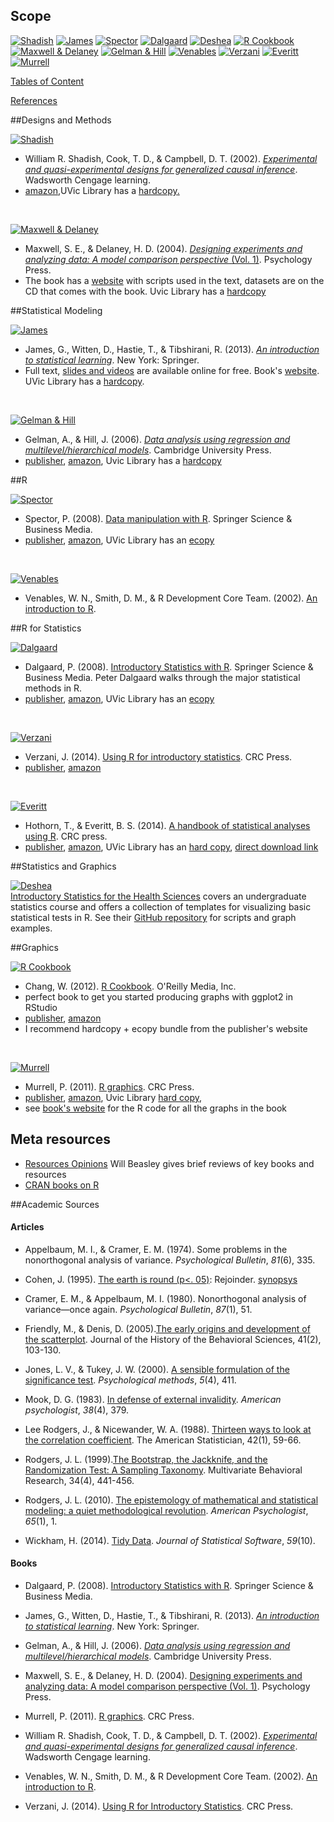 ## Scope
 

[![Shadish](./materials/texts/images/shadish.png)](./materials/texts/toc/core_SCC_toc.pdf) [![James](./materials/texts/images/james.png)](./materials/texts/toc/model_JWHT_toc.pdf) [![Spector](./materials/texts/images/spector.png)](./materials/texts/toc/R_Spector_toc.pdf) [![Dalgaard](./materials/texts/images/dalgaard.png)](./materials/texts/toc/stat_Dalgaard_toc.pdf) [![Deshea](./materials/texts/images/deshea.png)](./materials/texts/toc/) [![R Cookbook](./materials/texts/images/chang.png)](./materials/texts/toc/graph_Chang_toc.pdf)   
[![Maxwell & Delaney](./materials/texts/images/maxwell.png)](./materials/texts/toc/core_MD_toc.pdf) [![Gelman & Hill](./materials/texts/images/gelman.png)](./materials/texts/toc/model_GH_toc.pdf) [![Venables](./materials/texts/images/venables.png)](./materials/texts/toc/R_Venables_toc.pdf)  [![Verzani](./materials/texts/images/verzani.png)](./materials/texts/toc/stat_Verzani_toc.pdf) [![Everitt](./materials/texts/images/everitt.png)](./materials/texts/toc/stat_EH_toc.pdf) [![Murrell](./materials/texts/images/murrell.png)](./materials/texts/toc/graph_Murrell_toc.pdf)  

[Tables of Content](https://github.com/andkov/psy532/raw/master/materials/texts/toc/toc.pdf)

[References](./library.md#references)

##Designs and Methods

[![Shadish](./materials/texts/images/shadish.png)](http://impact.cgiar.org/pdf/147.pdf)    
- William R. Shadish, Cook, T. D., & Campbell, D. T. (2002). [*Experimental and quasi-experimental designs for generalized causal inference*](https://scholar.google.ca/scholar?q=Experimental+and+quasi-experimental+designs+for+generalized+causal+inference&btnG=&hl=en&as_sdt=0%2C5). Wadsworth Cengage learning.   
- [amazon](http://www.amazon.com/Experimental-Quasi-Experimental-Designs-Generalized-Inference/dp/0395615569/ref=sr_1_1?ie=UTF8&qid=1435984771&sr=8-1&keywords=shadish+cook+and+campbell&pebp=1435984771016&perid=1DMRH03RWE7YCWQZE31Z),UVic Library has a [hardcopy](http://voyager.library.uvic.ca/vwebv/holdingsInfo?bibId=1328797)[.](https://drive.google.com/file/d/0B8KlNxv-FHyjdVNmdm9ZZDloMDQ/view?usp=sharing)  

</br>

[![Maxwell & Delaney](./materials/texts/images/maxwell.png)](https://books.google.ca/books?id=gKZbD3lL88AC&printsec=frontcover#v=onepage&q&f=false)   
- Maxwell, S. E., & Delaney, H. D. (2004). [*Designing experiments and analyzing data: A model comparison perspective* (Vol. 1)](https://scholar.google.ca/scholar?q=+Designing+experiments+and+analyzing+data%3A+A+model+comparison+perspective&btnG=&hl=en&as_sdt=0%2C5). Psychology Press.    
- The book has a [website](http://www.designingexperiments.com/) with  scripts used in the text, datasets are on the CD that comes with the book. Uvic Library has a [hardcopy](http://voyager.library.uvic.ca/vwebv/holdingsInfo?bibId=1337909)


 
##Statistical Modeling

[![James](./materials/texts/images/james.png)](http://www-bcf.usc.edu/~gareth/ISL/ISLR%20First%20Printing.pdf)     
- James, G., Witten, D., Hastie, T., & Tibshirani, R. (2013). [*An introduction to statistical learning*](https://scholar.google.ca/scholar?q=An+introduction+to+statistical+learning&btnG=&hl=en&as_sdt=0%2C5). New York: Springer.   
- Full text, [slides and videos](http://www.dataschool.io/15-hours-of-expert-machine-learning-videos/) are available online for free. Book's [website](http://www.statlearning.com). UVic Library has a [hardcopy](http://voyager.library.uvic.ca/vwebv/holdingsInfo?bibId=3011282).  

</br>

[![Gelman & Hill](./materials/texts/images/gelman.png)](https://books.google.ca/books?id=c9xLKzZWoZ4C&printsec=frontcover&source=gbs_ge_summary_r&cad=0#v=onepage&q&f=false)     
- Gelman, A., & Hill, J. (2006). [*Data analysis using regression and multilevel/hierarchical models*](https://scholar.google.ca/scholar?hl=en&q=Data+analysis+using+regression+and+multilevel%2Fhierarchical+models&btnG=&as_sdt=1%2C5&as_sdtp=). Cambridge University Press.   
- [publisher](http://www.cambridge.org/us/academic/subjects/statistics-probability/statistical-theory-and-methods/data-analysis-using-regression-and-multilevelhierarchical-models), [amazon](http://www.amazon.ca/Analysis-Regression-Multilevel-Hierarchical-Models/dp/052168689X),  Uvic Library has a [hardcopy](http://voyager.library.uvic.ca/vwebv/holdingsInfo?bibId=1553520)    


##R

[![Spector](./materials/texts/images/spector.png)](http://download.springer.com.ezproxy.library.uvic.ca/static/pdf/189/bok%253A978-0-387-74731-6.pdf?originUrl=http%3A%2F%2Flink.springer.com%2Fbook%2F10.1007%2F978-0-387-74731-6&token2=exp=1441288256~acl=%2Fstatic%2Fpdf%2F189%2Fbok%25253A978-0-387-74731-6.pdf%3ForiginUrl%3Dhttp%253A%252F%252Flink.springer.com%252Fbook%252F10.1007%252F978-0-387-74731-6*~hmac=c8954468cfa04c69bf2161ee9c6cac32257939209a208c3681221f76558c09a9)  
- Spector, P. (2008). [Data manipulation with R](https://scholar.google.ca/scholar?hl=en&q=data+manipulation+with+R&btnG=&as_sdt=1%2C5&as_sdtp=). Springer Science & Business Media.  
- [publisher](http://www.springer.com/us/book/9780387747309), [amazon](http://www.amazon.com/Data-Manipulation-R-Use/dp/0387747303/ref=sr_1_1?ie=UTF8&qid=1435985565&sr=8-1&keywords=data+manipulation+with+r&pebp=1435985565937&perid=09BPKFCSYR1GTK7HR0MC), UVic Library has an [ecopy](http://link.springer.com.ezproxy.library.uvic.ca/book/10.1007%2F978-0-387-74731-6)  

</br>

[![Venables](./materials/texts/images/venables.png)](http://www.ms.uky.edu/~molzon/courses/ma320/R/Introduction-to-R.pdf)
- Venables, W. N., Smith, D. M., & R Development Core Team. (2002). [An introduction to R](https://scholar.google.ca/scholar?q=An+introduction+to+R&btnG=&hl=en&as_sdt=0%2C5).


##R for Statistics

[![Dalgaard](./materials/texts/images/dalgaard.png)](http://link.springer.com.ezproxy.library.uvic.ca/book/10.1007/978-0-387-79054-1)   
- Dalgaard, P. (2008). [Introductory Statistics with R](https://scholar.google.ca/scholar?q=Introductory+Statistics+with+R&btnG=&hl=en&as_sdt=0%2C5). Springer Science & Business Media. Peter Dalgaard walks through the major statistical methods in R. 
- [publisher](http://www.springer.com/us/book/9780387790534), [amazon](http://www.amazon.com/Introductory-Statistics-R-Computing/dp/0387954759),  UVic Library has an [ecopy](http://link.springer.com.ezproxy.library.uvic.ca/book/10.1007%2F978-0-387-79054-1)

</br>

[![Verzani](./materials/texts/images/verzani.png)](https://cran.r-project.org/doc/contrib/Verzani-SimpleR.pdf)   
- Verzani, J. (2014). [Using R for introductory statistics](https://cran.r-project.org/doc/contrib/Verzani-SimpleR.pdf).  CRC Press.
- [publisher](https://www.crcpress.com/Using-R-for-Introductory-Statistics-Second-Edition/Verzani/9781466590731), [amazon](http://www.amazon.ca/Using-Introductory-Statistics-Second-Chapman-ebook/dp/B00L2EBHXM/ref=sr_1_1?ie=UTF8&qid=1441288302&sr=8-1&keywords=Using+R+for+Introductory+Statistics%2C+Second+Edition)

</br>

[![Everitt](./materials/texts/images/everitt.png)](http://www.ecostat.unical.it/tarsitano/Didattica/LabStat2/Everitt.pdf)   
- Hothorn, T., & Everitt, B. S. (2014). [A handbook of statistical analyses using R](https://scholar.google.ca/scholar?q=A+Handbook+of+Statistical+Analyses+using+R&btnG=&hl=en&as_sdt=0%2C5). CRC press.
- [publisher](https://www.crcpress.com/A-Handbook-of-Statistical-Analyses-using-R-Third-Edition/Hothorn-Everitt/9781482204582), [amazon](http://www.amazon.com/Handbook-Statistical-Analyses-Using-Second/dp/1420079336/ref=sr_1_2?ie=UTF8&qid=1435986045&sr=8-2&keywords=A+Handbook+of+Statistical+Analyses+Using+R&pebp=1435986048108&perid=177DZ3S2R9QC4EQ6H5TD), UVic Library has an [hard copy](http://voyager.library.uvic.ca/vwebv/holdingsInfo?bibId=1551977), 
 [direct download link](http://xa.yimg.com/kq/groups/16412409/783160322/name/A%2BHandbook%2Bof%2BStatistical%2BAnalyses%2BUsing%2BR.pdf)

##Statistics and Graphics

[![Deshea](./materials/texts/images/deshea.png)](http://www.amazon.com/Introductory-Statistics-Health-Sciences-DeShea/dp/1466565330/ref=sr_1_1?ie=UTF8&qid=1435986355&sr=8-1&keywords=Introductory+Statistics+for+the+Health+Sciences&pebp=1435986356585&perid=14VVYKK768NKSE8AB6RE)     
[Introductory Statistics for the Health Sciences](http://desheastats.com/) covers an undergraduate statistics course and offers a collection of templates for visualizing basic statistical tests in R. See their [GitHub repository](https://github.com/OuhscBbmc/DeSheaToothakerIntroStats) for scripts and graph examples.

##Graphics

[![R Cookbook](./materials/texts/images/chang.png)](http://www.cookbook-r.com/)   
- Chang, W. (2012). [R Cookbook](https://scholar.google.ca/scholar?hl=en&q=r+graphic+cookbook&btnG=&as_sdt=1%2C5&as_sdtp=). O'Reilly Media, Inc.
- perfect book to get you started producing graphs with ggplot2 in RStudio
- [publisher](http://shop.oreilly.com/product/9780596809164.do), [amazon](http://www.amazon.ca/R-Graphics-Cookbook-Winston-Chang/dp/1449316956)
- I recommend hardcopy + ecopy bundle from the publisher's website  

</br>

[![Murrell](./materials/texts/images/murrell.png)](http://www.e-reading.club/bookreader.php/137370/C486x_C06.pdf)  
- Murrell, P. (2011). [R graphics](https://scholar.google.ca/scholar?q=R+Graphics&btnG=&hl=en&as_sdt=0%2C5). CRC Press.
- [publisher](), [amazon](), Uvic Library [hard copy](),
- see [book's website](https://www.stat.auckland.ac.nz/~paul/RG2e/) for the R code for all the graphs in the book



## Meta resources
- [Resources Opinions](https://github.com/OuhscBbmc/RedcapExamplesAndPatterns/blob/master/DocumentationGlobal/ResourcesOpinions.md)  Will Beasley gives  brief reviews of key books and resources    
- [CRAN books on R]()





##Academic Sources


#### Articles  

- Appelbaum, M. I., & Cramer, E. M. (1974). Some problems in the nonorthogonal analysis of variance. *Psychological Bulletin*, *81*(6), 335.

- Cohen, J. (1995). [The earth is round (p<. 05)](https://scholar.google.ca/scholar?q=The+world+is+round+p+%3C+.05&btnG=&hl=en&as_sdt=0%2C5): Rejoinder. [synopsys](https://smartsite.ucdavis.edu/access/content/group/8af19756-ec27-4c0e-9782-ce901fdb317f/SchankMethodology/Methods.pdf)


- Cramer, E. M., & Appelbaum, M. I. (1980). Nonorthogonal analysis of variance—once again. *Psychological Bulletin*, *87*(1), 51.

- Friendly, M., & Denis, D. (2005).[The early origins and development of the scatterplot](http://euclid.psych.yorku.ca/datavis.ca/papers/friendly-scat.pdf). Journal of the History of the Behavioral Sciences, 41(2), 103-130.

- Jones, L. V., & Tukey, J. W. (2000). [A sensible formulation of the significance test](http://forrest.psych.unc.edu/jones-tukey112399.html). *Psychological methods*, *5*(4), 411.
 
- Mook, D. G. (1983). [In defense of external invalidity](http://www.vanderbilt.edu/psychological_sciences/graduate/programs/quantitative-methods/quantitative-content/mook_1983.pdf). *American psychologist*, *38*(4), 379.

- Lee Rodgers, J., & Nicewander, W. A. (1988). [Thirteen ways to look at the correlation coefficient](http://www.mapleprimes.com/DocumentFiles/131581/432006/rodgers-nicewander-1.pdf). The American Statistician, 42(1), 59-66.

- Rodgers, J. L. (1999).[The Bootstrap, the Jackknife, and the Randomization Test: A Sampling Taxonomy](http://www.tandfonline.com/doi/pdf/10.1207/S15327906MBR3404_2). Multivariate Behavioral Research, 34(4), 441-456.    

- Rodgers, J. L. (2010). [The epistemology of mathematical and statistical modeling: a quiet methodological revolution](http://www.researchgate.net/profile/Joe_Rodgers/publication/40906532_The_epistemology_of_mathematical_and_statistical_modeling_a_quiet_methodological_revolution/links/546b68ae0cf2f5eb18091cbd.pdf). *American Psychologist*, *65*(1), 1.

- Wickham, H. (2014). [Tidy Data](http://www.jstatsoft.org/v59/i10/paper). *Journal of Statistical Software*, *59*(10). 


#### Books

- Dalgaard, P. (2008). [Introductory Statistics with R](http://down.cenet.org.cn/upfile/28/200612374427146.pdf). Springer Science & Business Media.

- James, G., Witten, D., Hastie, T., & Tibshirani, R. (2013). [*An introduction to statistical learning*](http://www-bcf.usc.edu/~gareth/ISL/ISLR%20First%20Printing.pdf). New York: Springer.

- Gelman, A., & Hill, J. (2006). [*Data analysis using regression and multilevel/hierarchical models*](). Cambridge University Press.

- Maxwell, S. E., & Delaney, H. D. (2004). [Designing experiments and analyzing data: A model comparison perspective (Vol. 1)](https://books.google.ca/books?id=gKZbD3lL88AC&printsec=frontcover#v=onepage&q&f=false). Psychology Press.
 
- Murrell, P. (2011). [R graphics](http://www.e-reading.club/bookreader.php/137370/C486x_C06.pdf). CRC Press.

- William R. Shadish, Cook, T. D., & Campbell, D. T. (2002). [*Experimental and quasi-experimental designs for generalized causal inference*](http://impact.cgiar.org/pdf/147.pdf). Wadsworth Cengage learning.

- Venables, W. N., Smith, D. M., & R Development Core Team. (2002). [An introduction to R](http://www.ms.uky.edu/~molzon/courses/ma320/R/Introduction-to-R.pdf).

- Verzani, J. (2014). [Using R for Introductory Statistics](https://cran.r-project.org/doc/contrib/Verzani-SimpleR.pdf). CRC Press.
 

 
